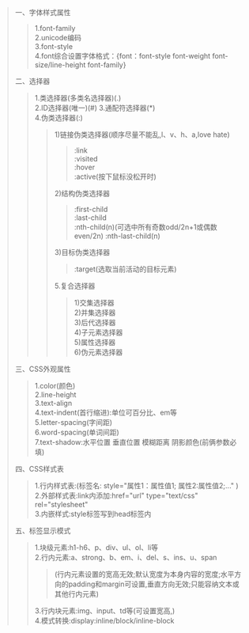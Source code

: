 > 一、字体样式属性
>> 1.font-family  
>> 2.unicode编码  
>> 3.font-style  
>> 4.font综合设置字体格式：{font：font-style font-weight font-size/line-height font-family}  
>
> 二、选择器  
>> 1.类选择器(多类名选择器)(.)  
>> 2.ID选择器(唯一)(#)
>> 3.通配符选择器(*)  
>> 4.伪类选择器(:)  
>>> 1)链接伪类选择器(顺序尽量不能乱,l、v、h、a,love hate)  
>>>> :link  
>>>> :visited  
>>>> :hover  
>>>> :active(按下鼠标没松开时)  
>>>
>>> 2)结构伪类选择器  
>>>> :first-child  
>>>> :last-child  
>>>> :nth-child(n)(可选中所有奇数odd/2n+1或偶数even/2n)
>>>> :nth-last-child(n)  
>>>
>>> 3)目标伪类选择器  
>>>> :target(选取当前活动的目标元素)  
>>>
>>> 5.复合选择器  
>>>> 1)交集选择器  
>>>> 2)并集选择器  
>>>> 3)后代选择器  
>>>> 4)子元素选择器  
>>>> 5)属性选择器  
>>>> 6)伪元素选择器  
>
> 三、CSS外观属性  
>> 1.color(颜色)  
>> 2.line-height  
>> 3.text-align  
>> 4.text-indent(首行缩进):单位可百分比、em等  
>> 5.letter-spacing(字间距)  
>> 6.word-spacing(单词间距)  
>> 7.text-shadow:水平位置 垂直位置 模糊距离 阴影颜色(前俩参数必填)  
>
> 四、CSS样式表  
>> 1.行内样式表:(标签名: style="属性1：属性值1; 属性2:属性值2;..." )  
>> 2.外部样式表:link内添加:href="url" type="text/css" rel="stylesheet"  
>> 3.内嵌样式:style标签写到head标签内  
>
> 五、标签显示模式  
>> 1.块级元素:h1-h6、p、div、ul、ol、li等  
>> 2.行内元素:a、strong、b、em、i、del、s、ins、u、span  
>>> (行内元素设置的宽高无效;默认宽度为本身内容的宽度;水平方向的padding和margin可设置,垂直方向无效;只能容纳文本或其他行内元素)  
>>
>> 3.行内块元素:img、input、td等(可设置宽高,)  
>> 4.模式转换:display:inline/block/inline-block
